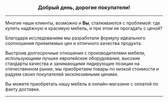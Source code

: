 ### <div style="text-align: center;">Добрый день, дорогие покупатели!</div>
- - -
Многие наши клиенты, возможно и **Вы**, сталкиваются с проблемой: где купить надёжную и красивую мебель, и при этом не прогадать с ценой?

Благодаря исследованиям мы разработали формулу идеального соотношения приемлемых цен и отличного качества продукта.

Выстроив долгосрочные отношения с производителями мебели, использующими лучшее европейское оборудование, высокие стандарты качества и занимающими лидирующие позиции на отечественном рынке, мы приобретаем товары по низкой стоимости и радуем своих покупателей эксклюзивными ценами.

Вы можете приобретать нашу мебель в онлайн-магазине с оплатой по факту доставки.
- - -